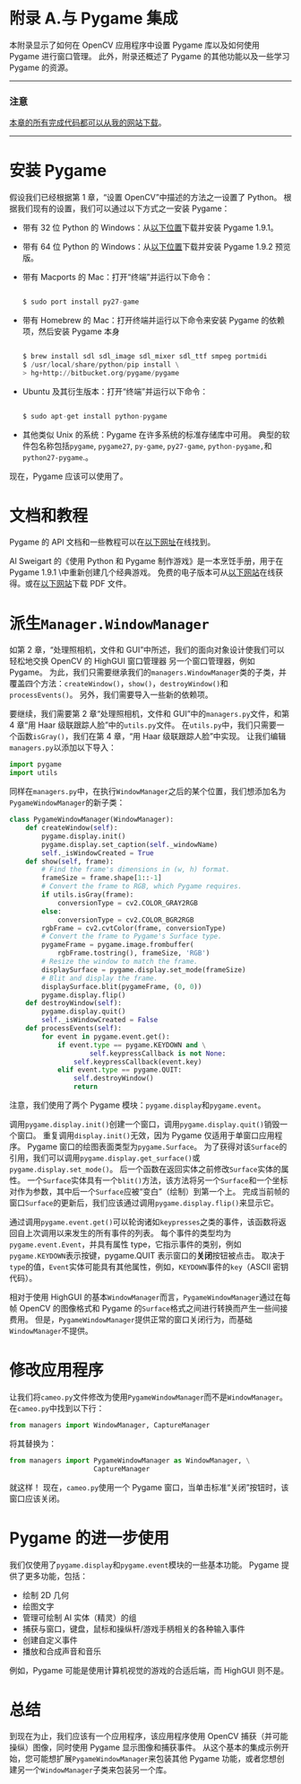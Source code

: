 # 附录 A.与 Pygame 集成

本附录显示了如何在 OpenCV 应用程序中设置 Pygame 库以及如何使用 Pygame 进行窗口管理。 此外，附录还概述了 Pygame 的其他功能以及一些学习 Pygame 的资源。

---

### 注意

[本章的所有完成代码都可以从我的网站下载](http://nummist.com/opencv/3923_06.zip)。

---

# 安装 Pygame

假设我们已经根据第 1 章，“设置 OpenCV”中描述的方法之一设置了 Python。 根据我们现有的设置，我们可以通过以下方式之一安装 Pygame：

*   带有 32 位 Python 的 Windows：从[以下位置](http://pygame.org/ftp/pygame-1.9.1.win32-py2.7.msi)下载并安装 Pygame 1.9.1。
*   带有 64 位 Python 的 Windows：从[以下位置](http://www.lfd.uci.edu/~gohlke/pythonlibs/2k2kdosm/pygame-1.9.2pre.win-amd64-py2.7.exe)下载并安装 Pygame 1.9.2 预览版。
*   带有 Macports 的 Mac：打开“终端”并运行以下命令：

    ```py

    $ sudo port install py27-game

    ```

*   带有 Homebrew 的 Mac：打开终端并运行以下命令来安装 Pygame 的依赖项，然后安装 Pygame 本身

    ```py

    $ brew install sdl sdl_image sdl_mixer sdl_ttf smpeg portmidi
    $ /usr/local/share/python/pip install \
    > hg+http://bitbucket.org/pygame/pygame

    ```

*   Ubuntu 及其衍生版本：打开“终端”并运行以下命令：

    ```py

    $ sudo apt-get install python-pygame

    ```

*   其他类似 Unix 的系统：Pygame 在许多系统的标准存储库中可用。 典型的软件包名称包括`pygame`, `pygame27`, `py-game`, `py27-game`, `python-pygame,`和`python27-pygame`.。

现在，Pygame 应该可以使用了。

# 文档和教程

Pygame 的 API 文档和一些教程可以在[以下网址](http://www.pygame.org/docs/)在线找到。

Al Sweigart 的《使用 Python 和 Pygame 制作游戏》是一本烹饪手册，用于在 Pygame 1.9.1 \中重新创建几个经典游戏。 免费的电子版本可从[以下网站](http://inventwithpython.com/pygame/chapters/)在线获得。或在[以下网站](http://inventwithpython.com/makinggames.pdf)下载 PDF 文件。

# 派生`Manager.WindowManager`

如第 2 章，“处理照相机，文件和 GUI”中所述，我们的面向对象设计使我们可以轻松地交换 OpenCV 的 HighGUI 窗口管理器 另一个窗口管理器，例如 Pygame。 为此，我们只需要继承我们的`managers.WindowManager`类的子类，并覆盖四个方法：`createWindow()`，`show()`，`destroyWindow()`和`processEvents()`。 另外，我们需要导入一些新的依赖项。

要继续，我们需要第 2 章“处理照相机，文件和 GUI”中的`managers.py`文件，和第 4 章“用 Haar 级联跟踪人脸”中的`utils.py`文件。 在`utils.py`中，我们只需要一个函数`isGray()`，我们在第 4 章，“用 Haar 级联跟踪人脸”中实现。 让我们编辑`managers.py`以添加以下导入：

```py
import pygame
import utils
```

同样在`managers.py`中，在执行`WindowManager`之后的某个位置，我们想添加名为`PygameWindowManager`的新子类：

```py
class PygameWindowManager(WindowManager):
    def createWindow(self):
        pygame.display.init()
        pygame.display.set_caption(self._windowName)
        self._isWindowCreated = True
    def show(self, frame):
        # Find the frame's dimensions in (w, h) format.
        frameSize = frame.shape[1::-1]
        # Convert the frame to RGB, which Pygame requires.
        if utils.isGray(frame):
            conversionType = cv2.COLOR_GRAY2RGB
        else:
            conversionType = cv2.COLOR_BGR2RGB
        rgbFrame = cv2.cvtColor(frame, conversionType)
        # Convert the frame to Pygame's Surface type.
        pygameFrame = pygame.image.frombuffer(
            rgbFrame.tostring(), frameSize, 'RGB')
        # Resize the window to match the frame.
        displaySurface = pygame.display.set_mode(frameSize)
        # Blit and display the frame.
        displaySurface.blit(pygameFrame, (0, 0))
        pygame.display.flip()
    def destroyWindow(self):
        pygame.display.quit()
        self._isWindowCreated = False
    def processEvents(self):
        for event in pygame.event.get():
            if event.type == pygame.KEYDOWN and \
                    self.keypressCallback is not None:
                self.keypressCallback(event.key)
            elif event.type == pygame.QUIT:
                self.destroyWindow()
                return
```

注意，我们使用了两个 Pygame 模块：`pygame.display`和`pygame.event`。

调用`pygame.display.init()`创建一个窗口，调用`pygame.display.quit()`销毁一个窗口。 重复调用`display.init()`无效，因为 Pygame 仅适用于单窗口应用程序。 Pygame 窗口的绘图表面类型为`pygame.Surface`。 为了获得对该`Surface`的引用，我们可以调用`pygame.display.get_surface()`或`pygame.display.set_mode()`。 后一个函数在返回实体之前修改`Surface`实体的属性。 一个`Surface`实体具有一个`blit()`方法，该方法将另一个`Surface`和一个坐标对作为参数，其中后一个`Surface`应被“变白”（绘制）到第一个上。 完成当前帧的窗口`Surface`的更新后，我们应该通过调用`pygame.display.flip()`来显示它。

通过调用`pygame.event.get()`可以轮询诸如`keypresses`之类的事件，该函数将返回自上次调用以来发生的所有事件的列表。 每个事件的类型均为`pygame.event.Event`，并具有属性 type，它指示事件的类别，例如`pygame.KEYDOWN`表示按键，pygame.QUIT 表示窗口的**关闭**按钮被点击。 取决于`type`的值，`Event`实体可能具有其他属性，例如，`KEYDOWN`事件的`key`（ASCII 密钥代码）。

相对于使用 HighGUI 的基本`WindowManager`而言，`PygameWindowManager`通过在每帧 OpenCV 的图像格式和 Pygame 的`Surface`格式之间进行转换而产生一些间接费用。 但是，`PygameWindowManager`提供正常的窗口关闭行为，而基础`WindowManager`不提供。

# 修改应用程序

让我们将`cameo.py`文件修改为使用`PygameWindowManager`而不是`WindowManager`。 在`cameo.py`中找到以下行：

```py
from managers import WindowManager, CaptureManager
```

将其替换为：

```py
from managers import PygameWindowManager as WindowManager, \
                     CaptureManager
```

就这样！ 现在，`cameo.py`使用一个 Pygame 窗口，当单击标准“关闭”按钮时，该窗口应该关闭。

# Pygame 的进一步使用

我们仅使用了`pygame.display`和`pygame.event`模块的一些基本功能。 Pygame 提供了更多功能，包括：

*   绘制 2D 几何
*   绘图文字
*   管理可绘制 AI 实体（精灵）的组
*   捕获与窗口，键盘，鼠标和操纵杆/游戏手柄相关的各种输入事件
*   创建自定义事件
*   播放和合成声音和音乐

例如，Pygame 可能是使用计算机视觉的游戏的合适后端，而 HighGUI 则不是。

# 总结

到现在为止，我们应该有一个应用程序，该应用程序使用 OpenCV 捕获（并可能操纵）图像，同时使用 Pygame 显示图像和捕获事件。 从这个基本的集成示例开始，您可能想扩展`PygameWindowManager`来包装其他 Pygame 功能，或者您想创建另一个`WindowManager`子类来包装另一个库。

